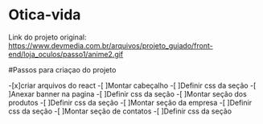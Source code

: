 # Otica-vida

Link do projeto original:
https://www.devmedia.com.br/arquivos/projeto_guiado/front-end/loja_oculos/passo1/anime2.gif

#Passos para criaçao do projeto

-[x]criar arquivos do react
-[ ]Montar cabeçalho
    -[ ]Definir css da seção
-[ ]Anexar banner na pagina
    -[ ]Definir css da seção
-[ ]Montar seção dos produtos
     -[ ]Definir css da seção
-[ ]Montar seção da empresa
    -[ ]Definir css da seção
-[ ]Montar seção de contatos
    -[ ]Definir css da seção

